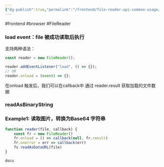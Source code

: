 ```yaml
---
{"dg-publish":true,"permalink":"/frontend/file-reader-api-common-usage/","created":"2024-01-17T10:55:05.000+08:00","updated":"2024-01-17T10:55:05.000+08:00"}
---
```


#frontend #browser #FileReader
### load event：file 被成功读取后执行
支持两种语法：
```js
const reader = new FileReader();

reader.addEventListener("load", () => {});
// OR
reader.onload = (event) => {};
```
在onload 触发后，我们可以在callback中 通过 reader.result 获取加载的文件数据
### readAsBinaryString

### Example1: 读取图片，转换为Base64 字符串

```js
function reader(file, callback) {
	const fr = new FileReader()
	fr.onload = () => callback(null, fr.result)
	fr.onerror = err => callback(err)
	fs.readAsDataURL(file)
}

docu
```

